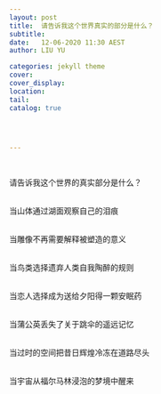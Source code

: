 ```yaml
---
layout: post
title:  请告诉我这个世界真实的部分是什么？
subtitle: 
date:   12-06-2020 11:30 AEST
author: LIU YU

categories: jekyll theme
cover: 
cover_display:
location: 
tail: 
catalog: true 




---
```






<br>

请告诉我这个世界的真实部分是什么？

<br>当山体通过湖面观察自己的泪痕

<br>当雕像不再需要解释被塑造的意义

<br>当鸟类选择遗弃人类自我陶醉的规则

<br>当恋人选择成为送给夕阳得一颗安眠药

<br>当蒲公英丢失了关于跳伞的遥远记忆

<br>当过时的空间把昔日辉煌冷冻在道路尽头

<br>当宇宙从福尔马林浸泡的梦境中醒来